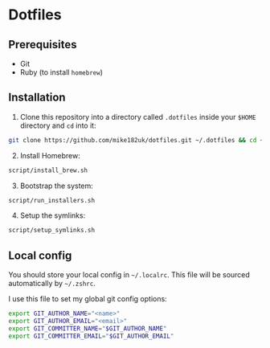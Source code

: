 # Dotfiles

## Prerequisites

- Git
- Ruby (to install `homebrew`)

## Installation

1. Clone this repository into a directory called `.dotfiles` inside your `$HOME` directory and `cd` into it:

```bash
git clone https://github.com/mike182uk/dotfiles.git ~/.dotfiles && cd ~/.dotfiles
```

2. Install Homebrew:

```bash
script/install_brew.sh
```

3. Bootstrap the system:

```bash
script/run_installers.sh
```

4. Setup the symlinks:

```bash
script/setup_symlinks.sh
```

## Local config

You should store your local config in `~/.localrc`. This file will be sourced automatically by `~/.zshrc`.

I use this file to set my global git config options:

```bash
export GIT_AUTHOR_NAME="<name>"
export GIT_AUTHOR_EMAIL="<email>"
export GIT_COMMITTER_NAME="$GIT_AUTHOR_NAME"
export GIT_COMMITTER_EMAIL="$GIT_AUTHOR_EMAIL"
```
